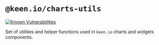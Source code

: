 # `@keen.io/charts-utils`

[![Known Vulnerabilities](https://snyk.io/test/github/keen/keen/badge.svg?targetFile=packages/charts-utils/package.json)](https://snyk.io/test/github/keen/keen?targetFile=packages/utils/package.json)

Set of utilities and helper functions used in `keen.io` charts and widgets components.
